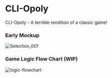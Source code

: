 # CLI-Opoly

CLI-Opoly - A terrible rendition of a classic game!

### Early Mockup

![Selection_001](https://user-images.githubusercontent.com/11794877/129271164-92f26e20-7958-44b4-8917-016f4c500940.png)

### Game Logic Flow Chart (WIP)

![logic-flowchart](https://user-images.githubusercontent.com/11794877/127190313-05b37f2f-c169-4938-964f-e119840fdabd.png)



